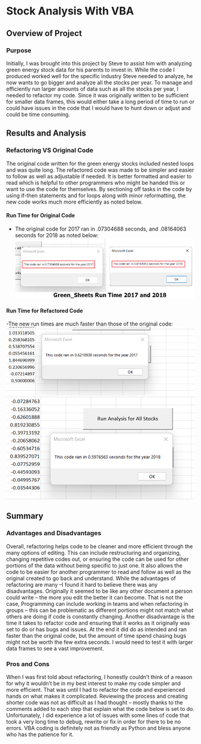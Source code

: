 # Stock Analysis With VBA
## Overview of Project
### Purpose
 Initially, I was brought into this project by Steve to assist him with analyzing green energy stock data for his parents to invest in. While the code I produced worked well for the specific industry Steve needed to analyze, he now wants to go bigger and analyze all the stocks per year. To manage and efficiently run larger amounts of data such as all the stocks per year, I needed to refactor my code. Since it was originally written to be sufficient for smaller data frames, this would either take a long period of time to run or could have issues in the code that I would have to hunt down or adjust and could be time consuming. 
## Results and Analysis
### Refactoring VS Original Code
 The original code written for the green energy stocks included nested loops and was quite long. The refactored code was made to be simpler and easier to follow as well as adjustable if needed. It is better formatted and easier to read which is helpful to other programmers who might be handed this or want to use the code for themselves. By sectioning off tasks in the code by using if-then statements and for loops along with minor reformatting, the new code works much more efficiently as noted below.
#### Run Time for Original Code 
- The original code for 2017 ran in .07304688 seconds, and .08164063 seconds for 2018 as noted below:
![]( Resources/greensheetsRunTime.png)
#### Run Time for Refactored Code
-The new run times are much faster than those of the original code:
![](Resources/VBA_Challenge_2017.png)
![](Resources/VBA_Challenge_2018.png)
## Summary
### Advantages and Disadvantages
  Overall, refactoring helps code to be cleaner and more efficient through the many options of editing. This can include restructuring and organizing, changing repetitive codes out, or ensuring the code can be used for other portions of the data without being specific to just one. It also allows the code to be easier for another programmer to read and follow as well as the original created to go back and understand. 
 While the advantages of refactoring are many –I found it hard to believe there was any disadvantages. Originally it seemed to be like any other document a person could write – the more you edit the better it can become. That is not the case, Programming can include working in teams and when refactoring in groups – this can be problematic as different portions might not match what others are doing if code is constantly changing. Another disadvantage is the time it takes to refactor code and ensuring that it works as it originally was set to do or has bugs and issues.  At the end it did do as intended and ran faster than the original code, but the amount of time spend chasing bugs might not be worth the few extra seconds. I would need to test it with larger data frames to see a vast improvement. 
### Pros and Cons
 When I was first told about refactoring, I honestly couldn’t think of a reason for why it wouldn’t be in my best interest to make my code simpler and more efficient. That was until I had to refactor the code and experienced hands on what makes it complicated. Reviewing the process and creating shorter code was not as difficult as I had thought – mostly thanks to the comments added to each step that explain what the code below is set to do. Unfortunately, I did experience a lot of issues with some lines of code that took a very long time to debug, rewrite or fix in order for there to be no errors. VBA coding is definitely not as friendly as Python and bless anyone who has the patience for it.  
